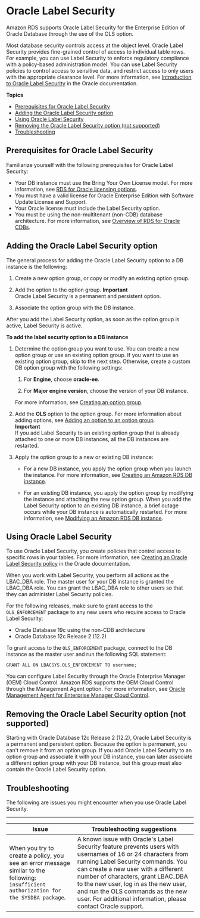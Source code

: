 # Oracle Label Security<a name="Oracle.Options.OLS"></a>

Amazon RDS supports Oracle Label Security for the Enterprise Edition of Oracle Database through the use of the OLS option\.

Most database security controls access at the object level\. Oracle Label Security provides fine\-grained control of access to individual table rows\. For example, you can use Label Security to enforce regulatory compliance with a policy\-based administration model\. You can use Label Security policies to control access to sensitive data, and restrict access to only users with the appropriate clearance level\. For more information, see [Introduction to Oracle Label Security](https://docs.oracle.com/database/121/OLSAG/intro.htm#OLSAG001) in the Oracle documentation\.

**Topics**
+ [Prerequisites for Oracle Label Security](#Oracle.Options.OLS.PreReqs)
+ [Adding the Oracle Label Security option](#Oracle.Options.OLS.Add)
+ [Using Oracle Label Security](#Oracle.Options.OLS.Using)
+ [Removing the Oracle Label Security option \(not supported\)](#Oracle.Options.OLS.Remove)
+ [Troubleshooting](#Oracle.Options.OLS.Troubleshooting)

## Prerequisites for Oracle Label Security<a name="Oracle.Options.OLS.PreReqs"></a>

Familiarize yourself with the following prerequisites for Oracle Label Security: 
+ Your DB instance must use the Bring Your Own License model\. For more information, see [RDS for Oracle licensing options](Oracle.Concepts.Licensing.md)\. 
+ You must have a valid license for Oracle Enterprise Edition with Software Update License and Support\. 
+ Your Oracle license must include the Label Security option\. 
+ You must be using the non\-multitenant \(non\-CDB\) database architecture\. For more information, see [Overview of RDS for Oracle CDBs](oracle-multitenant.md#Oracle.Concepts.single-tenant)\.

## Adding the Oracle Label Security option<a name="Oracle.Options.OLS.Add"></a>

The general process for adding the Oracle Label Security option to a DB instance is the following: 

1. Create a new option group, or copy or modify an existing option group\.

1. Add the option to the option group\.
**Important**  
Oracle Label Security is a permanent and persistent option\.

1. Associate the option group with the DB instance\.

After you add the Label Security option, as soon as the option group is active, Label Security is active\. 

**To add the label security option to a DB instance**

1. Determine the option group you want to use\. You can create a new option group or use an existing option group\. If you want to use an existing option group, skip to the next step\. Otherwise, create a custom DB option group with the following settings: 

   1. For **Engine**, choose **oracle\-ee**\. 

   1. For **Major engine version**, choose the version of your DB instance\. 

   For more information, see [Creating an option group](USER_WorkingWithOptionGroups.md#USER_WorkingWithOptionGroups.Create)\. 

1. Add the **OLS** option to the option group\. For more information about adding options, see [Adding an option to an option group](USER_WorkingWithOptionGroups.md#USER_WorkingWithOptionGroups.AddOption)\.  
**Important**  
If you add Label Security to an existing option group that is already attached to one or more DB instances, all the DB instances are restarted\. 

1. Apply the option group to a new or existing DB instance: 
   + For a new DB instance, you apply the option group when you launch the instance\. For more information, see [Creating an Amazon RDS DB instance](USER_CreateDBInstance.md)\. 

      
   + For an existing DB instance, you apply the option group by modifying the instance and attaching the new option group\. When you add the Label Security option to an existing DB instance, a brief outage occurs while your DB instance is automatically restarted\. For more information, see [Modifying an Amazon RDS DB instance](Overview.DBInstance.Modifying.md)\.

## Using Oracle Label Security<a name="Oracle.Options.OLS.Using"></a>

To use Oracle Label Security, you create policies that control access to specific rows in your tables\. For more information, see [Creating an Oracle Label Security policy](https://docs.oracle.com/database/121/OLSAG/getstrtd.htm#OLSAG3096) in the Oracle documentation\. 

When you work with Label Security, you perform all actions as the LBAC\_DBA role\. The master user for your DB instance is granted the LBAC\_DBA role\. You can grant the LBAC\_DBA role to other users so that they can administer Label Security policies\. 

For the following releases, make sure to grant access to the `OLS_ENFORCEMENT` package to any new users who require access to Oracle Label Security:
+ Oracle Database 19c using the non\-CDB architecture
+ Oracle Database 12c Release 2 \(12\.2\)

To grant access to the `OLS_ENFORCEMENT` package, connect to the DB instance as the master user and run the following SQL statement:

```
GRANT ALL ON LBACSYS.OLS_ENFORCEMENT TO username;
```

You can configure Label Security through the Oracle Enterprise Manager \(OEM\) Cloud Control\. Amazon RDS supports the OEM Cloud Control through the Management Agent option\. For more information, see [Oracle Management Agent for Enterprise Manager Cloud Control](Oracle.Options.OEMAgent.md)\. 

## Removing the Oracle Label Security option \(not supported\)<a name="Oracle.Options.OLS.Remove"></a>

Starting with Oracle Database 12c Release 2 \(12\.2\), Oracle Label Security is a permanent and persistent option\. Because the option is permanent, you can't remove it from an option group\. If you add Oracle Label Security to an option group and associate it with your DB instance, you can later associate a different option group with your DB instance, but this group must also contain the Oracle Label Security option\.

## Troubleshooting<a name="Oracle.Options.OLS.Troubleshooting"></a>

The following are issues you might encounter when you use Oracle Label Security\. 


****  

| Issue | Troubleshooting suggestions | 
| --- | --- | 
|  When you try to create a policy, you see an error message similar to the following: `insufficient authorization for the SYSDBA package`\.   |  A known issue with Oracle's Label Security feature prevents users with usernames of 16 or 24 characters from running Label Security commands\. You can create a new user with a different number of characters, grant LBAC\_DBA to the new user, log in as the new user, and run the OLS commands as the new user\. For additional information, please contact Oracle support\.   | 